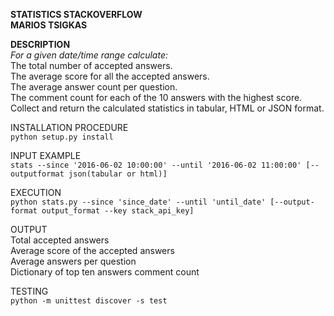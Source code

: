 **STATISTICS STACKOVERFLOW** \
**MARIOS TSIGKAS**

**DESCRIPTION** \
_For a given date/time range calculate:_ \
The total number of accepted answers. \
The average score for all the accepted answers. \
The average answer count per question. \
The comment count for each of the 10 answers with the highest score. \
Collect and return the calculated statistics in tabular, HTML or JSON format.

INSTALLATION PROCEDURE \
`python setup.py install`

INPUT EXAMPLE \
`stats --since '2016-06-02 10:00:00' --until '2016-06-02 11:00:00' [--outputformat json(tabular or html)]`

EXECUTION\
`python stats.py --since 'since_date' --until 'until_date' [--output-format output_format --key stack_api_key]`

OUTPUT \
Total accepted answers\
Average score of the accepted answers\
Average answers per question\
Dictionary of top ten answers comment count

TESTING\
`python -m unittest discover -s test`
